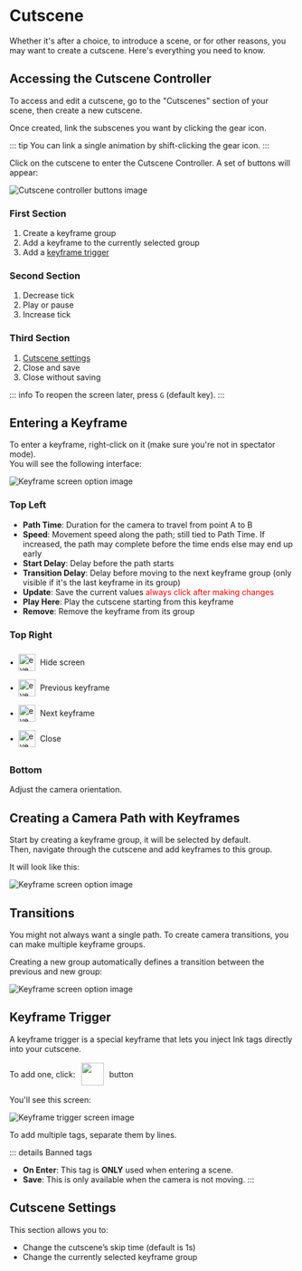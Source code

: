 # Cutscene

Whether it's after a choice, to introduce a scene, or for other reasons, you may want to create a cutscene. Here's everything you need to know.

## Accessing the Cutscene Controller

To access and edit a cutscene, go to the "Cutscenes" section of your scene, then create a new cutscene.

Once created, link the subscenes you want by clicking the gear icon.

::: tip
You can link a single animation by shift-clicking the gear icon.
:::

Click on the cutscene to enter the Cutscene Controller. A set of buttons will appear:

![Cutscene controller buttons image](/assets/creating-in-game/cutscene/cutscene-controller-buttons.png)

### First Section

1. Create a keyframe group
2. Add a keyframe to the currently selected group
3. Add a [keyframe trigger](/creating-in-game/cutscene#keyframe-trigger)

### Second Section

1. Decrease tick
2. Play or pause
3. Increase tick

### Third Section

1. [Cutscene settings](/creating-in-game/cutscene#cutscene-settings)
2. Close and save
3. Close without saving

::: info
To reopen the screen later, press `G` (default key).
:::

## Entering a Keyframe

To enter a keyframe, right-click on it (make sure you're not in spectator mode).  
You will see the following interface:

![Keyframe screen option image](/assets/creating-in-game/cutscene/keyframe-screen.png)

### Top Left

- **Path Time**: Duration for the camera to travel from point A to B
- **Speed**: Movement speed along the path; still tied to Path Time. If increased, the path may complete before the time ends else may end up early
- **Start Delay**: Delay before the path starts
- **Transition Delay**: Delay before moving to the next keyframe group (only visible if it's the last keyframe in its group)
- **Update**: Save the current values <span style="color: red">always click after making changes</span>
- **Play Here**: Play the cutscene starting from this keyframe
- **Remove**: Remove the keyframe from its group

### Top Right

<div style="display: flex; flex-direction: column;">
  <div style="display: flex; align-items: center; gap: 0.5rem;">
    <p>•</p>
    <img src="/assets/creating-in-game/cutscene/eye.png" alt="eye" style="width: 30px; height: auto;" />
    <span>Hide screen</span>
  </div>
  <div style="display: flex; align-items: center; gap: 0.5rem;">
    <p>•</p>
    <img src="/assets/creating-in-game/cutscene/left-arrow.png" alt="eye" style="width: 30px; height: auto;" />
    <span>Previous keyframe</span>
  </div>
  <div style="display: flex; align-items: center; gap: 0.5rem;">
    <p>•</p>
    <img src="/assets/creating-in-game/cutscene/right-arrow.png" alt="eye" style="width: 30px; height: auto;" />
    <span>Next keyframe</span>
  </div>
  <div style="display: flex; align-items: center; gap: 0.5rem;">
    <p>•</p>
    <img src="/assets/creating-in-game/cutscene/close.png" alt="eye" style="width: 30px; height: auto;" />
    <span>Close</span>
  </div>
</div>

### Bottom

Adjust the camera orientation.

## Creating a Camera Path with Keyframes

Start by creating a keyframe group, it will be selected by default.  
Then, navigate through the cutscene and add keyframes to this group.

It will look like this:

![Keyframe screen option image](/assets/creating-in-game/cutscene/one-keyframe-group.png)

## Transitions

You might not always want a single path. To create camera transitions, you can make multiple keyframe groups.

Creating a new group automatically defines a transition between the previous and new group:

![Keyframe screen option image](/assets/creating-in-game/cutscene/multiple-keyframe-group.png)

## Keyframe Trigger

A keyframe trigger is a special keyframe that lets you inject Ink tags directly into your cutscene.

<div style="display: flex; gap:10px; align-items: center;">
  <p>
    To add one, click:
  </p>
  <span><img src="/assets/creating-in-game/cutscene/keyframe-trigger.png" width="40px" /></span>
  <p>button</p>
</div>

You'll see this screen:

![Keyframe trigger screen image](/assets/creating-in-game/cutscene/keyframe-trigger-screen.png)

To add multiple tags, separate them by lines.

::: details Banned tags

- **On Enter**: This tag is **ONLY** used when entering a scene.
- **Save**: This is only available when the camera is not moving.
  :::

## Cutscene Settings

This section allows you to:

- Change the cutscene’s skip time (default is 1s)
- Change the currently selected keyframe group
